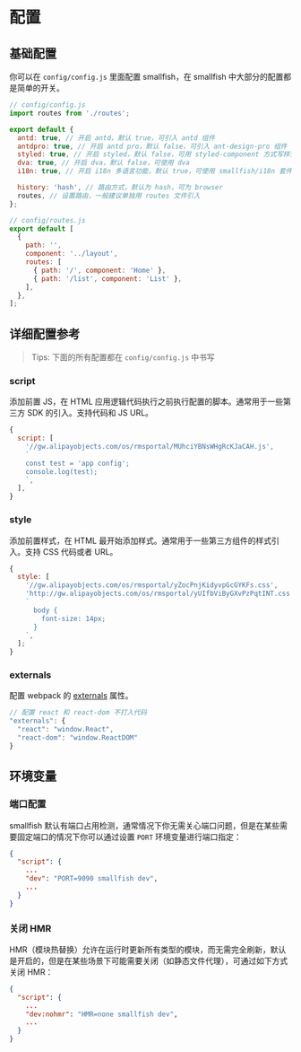# 配置

## 基础配置

你可以在 `config/config.js` 里面配置 smallfish，在 smallfish 中大部分的配置都是简单的开关。

```jsx
// config/config.js
import routes from './routes';

export default {
  antd: true, // 开启 antd，默认 true，可引入 antd 组件
  antdpro: true, // 开启 antd pro，默认 false，可引入 ant-design-pro 组件
  styled: true, // 开启 styled，默认 false，可用 styled-component 方式写样式
  dva: true, // 开启 dva，默认 false，可使用 dva
  i18n: true, // 开启 i18n 多语言功能，默认 true，可使用 smallfish/i18n 套件

  history: 'hash', // 路由方式，默认为 hash，可为 browser
  routes, // 设置路由，一般建议单独用 routes 文件引入
};
```

```jsx
// config/routes.js
export default [
  {
    path: '',
    component: '../layout',
    routes: [
      { path: '/', component: 'Home' },
      { path: '/list', component: 'List' },
    ],
  },
];
```

## 详细配置参考

> Tips: 下面的所有配置都在 `config/config.js` 中书写

### script

添加前置 JS，在 HTML 应用逻辑代码执行之前执行配置的脚本。通常用于一些第三方 SDK 的引入。支持代码和 JS URL。

```js
{
  script: [
    '//gw.alipayobjects.com/os/rmsportal/MUhciYBNsWHgRcKJaCAH.js',
    `
    const test = 'app config';
    console.log(test);
    `,
  ],
}
```

### style

添加前置样式，在 HTML 最开始添加样式。通常用于一些第三方组件的样式引入。支持 CSS 代码或者 URL。

```js
{
  style: [
    '//gw.alipayobjects.com/os/rmsportal/yZocPnjKidyvpGcGYKFs.css',
    'http://gw.alipayobjects.com/os/rmsportal/yUIfbViByGXvPzPqtINT.css',
    `
      body {
        font-size: 14px;
      }
    `,
  ];
}
```

### externals

配置 webpack 的 [externals](https://webpack.js.org/configuration/externals/) 属性。

```js
// 配置 react 和 react-dom 不打入代码
"externals": {
  "react": "window.React",
  "react-dom": "window.ReactDOM"
}
```

## 环境变量

### 端口配置

smallfish 默认有端口占用检测，通常情况下你无需关心端口问题，但是在某些需要固定端口的情况下你可以通过设置 `PORT` 环境变量进行端口指定：

```json
{
  "script": {
    ...
    "dev": "PORT=9090 smallfish dev",
    ...
  }
}
```

### 关闭 HMR

HMR（模块热替换）允许在运行时更新所有类型的模块，而无需完全刷新，默认是开启的，但是在某些场景下可能需要关闭（如静态文件代理），可通过如下方式关闭 HMR：

```json
{
  "script": {
    ...
    "dev:nohmr": "HMR=none smallfish dev",
    ...
  }
}
```